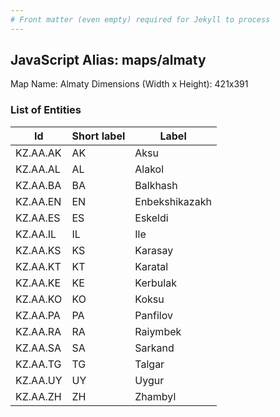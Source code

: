 ```yaml
---
# Front matter (even empty) required for Jekyll to process
---
```


## JavaScript Alias: maps/almaty

Map Name: Almaty
Dimensions (Width x Height): 421x391

### List of Entities

 | Id       | Short label | Label          |
 | -------- | ----------- | -------------- |
 | KZ.AA.AK | AK          | Aksu           |
 | KZ.AA.AL | AL          | Alakol         |
 | KZ.AA.BA | BA          | Balkhash       |
 | KZ.AA.EN | EN          | Enbekshikazakh |
 | KZ.AA.ES | ES          | Eskeldi        |
 | KZ.AA.IL | IL          | Ile            |
 | KZ.AA.KS | KS          | Karasay        |
 | KZ.AA.KT | KT          | Karatal        |
 | KZ.AA.KE | KE          | Kerbulak       |
 | KZ.AA.KO | KO          | Koksu          |
 | KZ.AA.PA | PA          | Panfilov       |
 | KZ.AA.RA | RA          | Raiymbek       |
 | KZ.AA.SA | SA          | Sarkand        |
 | KZ.AA.TG | TG          | Talgar         |
 | KZ.AA.UY | UY          | Uygur          |
 | KZ.AA.ZH | ZH          | Zhambyl        |
 
